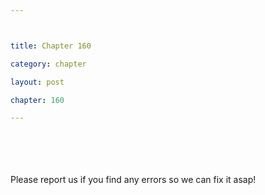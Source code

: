 ```yaml
---



title: Chapter 160

category: chapter

layout: post

chapter: 160

---
```




<br><br><br><br>
Please report us if you find any errors so we can fix it asap!